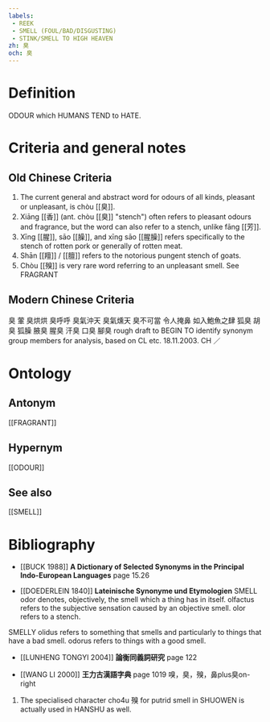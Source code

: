 ```yaml
---
labels: 
 - REEK
 - SMELL (FOUL/BAD/DISGUSTING)
 - STINK/SMELL TO HIGH HEAVEN
zh: 臭
och: 臭
---
```


# Definition
ODOUR which HUMANS TEND to HATE.
# Criteria and general notes
## Old Chinese Criteria
1. The current general and abstract word for odours of all kinds, pleasant or unpleasant, is chòu [[臭]].
2. Xiāng [[香]] (ant. chòu [[臭]] "stench") often refers to pleasant odours and fragrance, but the word can also refer to a stench, unlike fāng [[芳]].
3. Xīng [[腥]], sāo [[臊]], and xīng sāo [[腥臊]] refers specifically to the stench of rotten pork or generally of rotten meat.
4. Shān [[羶]] / [[膻]] refers to the notorious pungent stench of goats.
5. Chòu [[殠]] is very rare word referring to an unpleasant smell.
See FRAGRANT
## Modern Chinese Criteria
臭
葷
臭烘烘
臭呼呼
臭氣沖天
臭氣燻天
臭不可當
令人掩鼻
如入鮑魚之肆
狐臭
胡臭
狐臊
腋臭
腥臭
汗臭
口臭
腳臭
rough draft to BEGIN TO identify synonym group members for analysis, based on CL etc. 18.11.2003. CH ／
# Ontology

## Antonym
[[FRAGRANT]]
## Hypernym
[[ODOUR]]
## See also
[[SMELL]]
# Bibliography
- [[BUCK 1988]]
**A Dictionary of Selected Synonyms in the Principal Indo-European Languages** page 15.26

- [[DOEDERLEIN 1840]]
**Lateinische Synonyme und Etymologien** 
SMELL
odor denotes, objectively, the smell which a thing has in itself.
olfactus refers to the subjective sensation caused by an objective smell.
olor refers to a stench.

SMELLY
olidus refers to something that smells  and particularly to things that have a bad smell.
odorus refers to things with a good smell.
- [[LUNHENG TONGYI 2004]]
**論衡同義詞研究** page 122

- [[WANG LI 2000]]
**王力古漢語字典** page 1019
嗅，臭，殠，鼻plus臭on-right
1. The specialised character cho4u 殠 for putrid smell in SHUOWEN is actually used in HANSHU as well.